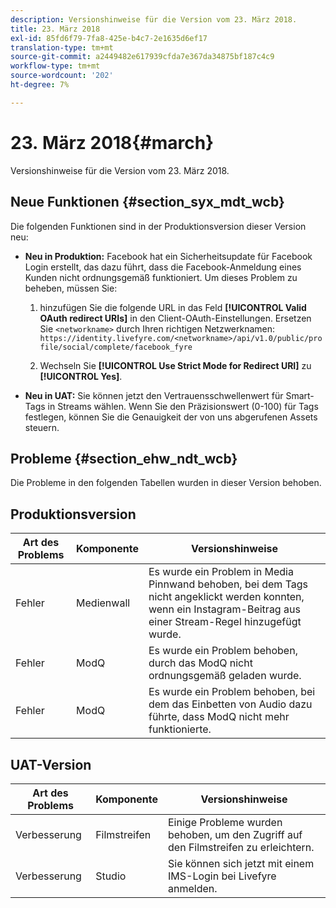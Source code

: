 ```yaml
---
description: Versionshinweise für die Version vom 23. März 2018.
title: 23. März 2018
exl-id: 85fd6f79-7fa8-425e-b4c7-2e1635d6ef17
translation-type: tm+mt
source-git-commit: a2449482e617939cfda7e367da34875bf187c4c9
workflow-type: tm+mt
source-wordcount: '202'
ht-degree: 7%

---
```


# 23. März 2018{#march}

Versionshinweise für die Version vom 23. März 2018.

## Neue Funktionen {#section_syx_mdt_wcb}

Die folgenden Funktionen sind in der Produktionsversion dieser Version neu:

* **Neu in Produktion:** Facebook hat ein Sicherheitsupdate für Facebook Login erstellt, das dazu führt, dass die Facebook-Anmeldung eines Kunden nicht ordnungsgemäß funktioniert. Um dieses Problem zu beheben, müssen Sie:

   1. hinzufügen Sie die folgende URL in das Feld **[!UICONTROL Valid OAuth redirect URIs]** in den Client-OAuth-Einstellungen. Ersetzen Sie `<networkname>` durch Ihren richtigen Netzwerknamen:
      `https://identity.livefyre.com/<networkname>/api/v1.0/public/profile/social/complete/facebook_fyre`

   1. Wechseln Sie **[!UICONTROL Use Strict Mode for Redirect URI]** zu **[!UICONTROL Yes]**.

* **Neu in UAT:** Sie können jetzt den Vertrauensschwellenwert für Smart-Tags in Streams wählen. Wenn Sie den Präzisionswert (0-100) für Tags festlegen, können Sie die Genauigkeit der von uns abgerufenen Assets steuern.

## Probleme {#section_ehw_ndt_wcb}

Die Probleme in den folgenden Tabellen wurden in dieser Version behoben.

## Produktionsversion

| **Art des Problems** | **Komponente** | **Versionshinweise** |
|---|---|---|
| Fehler | Medienwall | Es wurde ein Problem in Media Pinnwand behoben, bei dem Tags nicht angeklickt werden konnten, wenn ein Instagram-Beitrag aus einer Stream-Regel hinzugefügt wurde. |
| Fehler | ModQ | Es wurde ein Problem behoben, durch das ModQ nicht ordnungsgemäß geladen wurde. |
| Fehler | ModQ | Es wurde ein Problem behoben, bei dem das Einbetten von Audio dazu führte, dass ModQ nicht mehr funktionierte. |

## UAT-Version

| **Art des Problems** | **Komponente** | **Versionshinweise** |
|---|---|---|
| Verbesserung | Filmstreifen | Einige Probleme wurden behoben, um den Zugriff auf den Filmstreifen zu erleichtern. |
| Verbesserung | Studio | Sie können sich jetzt mit einem IMS-Login bei Livefyre anmelden. |
